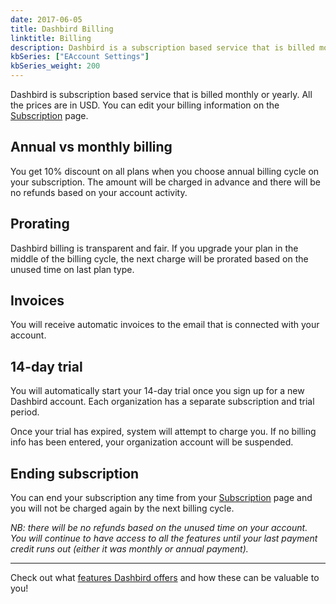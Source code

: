 ```yaml
---
date: 2017-06-05
title: Dashbird Billing
linktitle: Billing
description: Dashbird is a subscription based service that is billed monthly or yearly. The fee depends on the subscription type.
kbSeries: ["EAccount Settings"]
kbSeries_weight: 200
---
```

Dashbird is subscription based service that is billed monthly or yearly. All the prices are in USD. You can edit your billing information on the [Subscription](https://app.dashbird.io/client/subscription/setup/tier) page.


## Annual vs monthly billing ##

You get 10% discount on all plans when you choose annual billing cycle on your subscription. The amount will be charged in advance and there will be no refunds based on your account activity.

## Prorating ##
Dashbird billing is transparent and fair. If you upgrade your plan in the middle of the billing cycle, the next charge will be prorated based on the unused time on last plan type.

## Invoices ##

You will receive automatic invoices to the email that is connected with your account.

## 14-day trial ##

You will automatically start your 14-day trial once you sign up for a new Dashbird account. Each organization has a separate subscription and trial period.

Once your trial has expired, system will attempt to charge you. If no billing info has been entered, your organization account will be suspended.

## Ending subscription ##

You can end your subscription any time from your [Subscription](https://app.dashbird.io/client/subscription/setup/tier) page and you will not be charged again by the next billing cycle.

*NB: there will be no refunds based on the unused time on your account. You will continue to have access to all the features until your last payment credit runs out (either it was monthly or annual payment).*

---
Check out what [features Dashbird offers](http://dashbird.io/docs/get-started/say-hi-to-dashbird/) and how these can be valuable to you!
